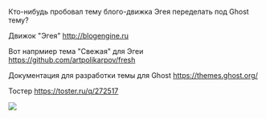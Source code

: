 Кто-нибудь пробовал тему блого-движка Эгея переделать под Ghost тему?

Движок "Эгея" 
http://blogengine.ru

Вот напрмиер тема "Свежая" для Эгеи
https://github.com/artpolikarpov/fresh

Документация для разработки темы для Ghost 
https://themes.ghost.org/

Тостер https://toster.ru/q/272517

![](/content/images/2015/12/-----------------2015-12-06-00-14-51.png)